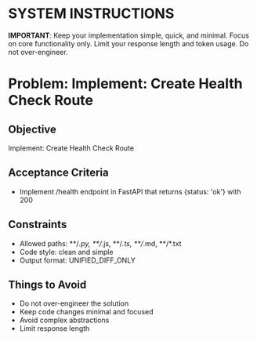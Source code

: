 # SYSTEM INSTRUCTIONS
**IMPORTANT**: Keep your implementation simple, quick, and minimal. Focus on core functionality only. Limit your response length and token usage. Do not over-engineer.

# Problem: Implement: Create Health Check Route

## Objective
Implement: Create Health Check Route

## Acceptance Criteria
- Implement /health endpoint in FastAPI that returns {status: 'ok'} with 200

## Constraints
- Allowed paths: **/*.py, **/*.js, **/*.ts, **/*.md, **/*.txt
- Code style: clean and simple
- Output format: UNIFIED_DIFF_ONLY

## Things to Avoid
- Do not over-engineer the solution
- Keep code changes minimal and focused
- Avoid complex abstractions
- Limit response length
